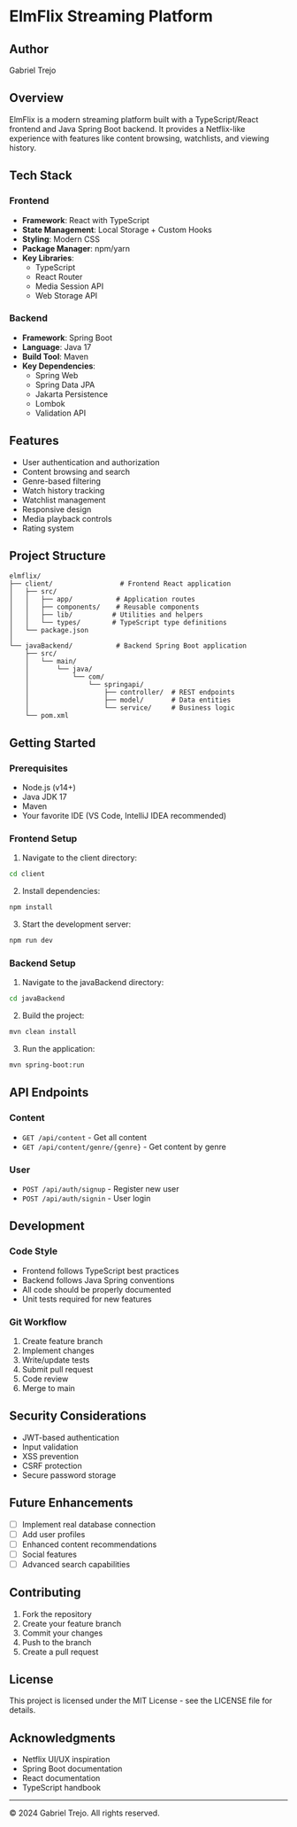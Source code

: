 # ElmFlix Streaming Platform

## Author
Gabriel Trejo

## Overview
ElmFlix is a modern streaming platform built with a TypeScript/React frontend and Java Spring Boot backend. It provides a Netflix-like experience with features like content browsing, watchlists, and viewing history.

## Tech Stack

### Frontend
- **Framework**: React with TypeScript
- **State Management**: Local Storage + Custom Hooks
- **Styling**: Modern CSS
- **Package Manager**: npm/yarn
- **Key Libraries**:
  - TypeScript
  - React Router
  - Media Session API
  - Web Storage API

### Backend
- **Framework**: Spring Boot
- **Language**: Java 17
- **Build Tool**: Maven
- **Key Dependencies**:
  - Spring Web
  - Spring Data JPA
  - Jakarta Persistence
  - Lombok
  - Validation API

## Features
- User authentication and authorization
- Content browsing and search
- Genre-based filtering
- Watch history tracking
- Watchlist management
- Responsive design
- Media playback controls
- Rating system

## Project Structure

```
elmflix/
├── client/                 # Frontend React application
│   ├── src/
│   │   ├── app/           # Application routes
│   │   ├── components/    # Reusable components
│   │   ├── lib/          # Utilities and helpers
│   │   └── types/        # TypeScript type definitions
│   └── package.json
│
└── javaBackend/           # Backend Spring Boot application
    ├── src/
    │   └── main/
    │       └── java/
    │           └── com/
    │               └── springapi/
    │                   ├── controller/  # REST endpoints
    │                   ├── model/       # Data entities
    │                   └── service/     # Business logic
    └── pom.xml
```

## Getting Started

### Prerequisites
- Node.js (v14+)
- Java JDK 17
- Maven
- Your favorite IDE (VS Code, IntelliJ IDEA recommended)

### Frontend Setup
1. Navigate to the client directory:
```bash
cd client
```

2. Install dependencies:
```bash
npm install
```

3. Start the development server:
```bash
npm run dev
```

### Backend Setup
1. Navigate to the javaBackend directory:
```bash
cd javaBackend
```

2. Build the project:
```bash
mvn clean install
```

3. Run the application:
```bash
mvn spring-boot:run
```

## API Endpoints

### Content
- `GET /api/content` - Get all content
- `GET /api/content/genre/{genre}` - Get content by genre

### User
- `POST /api/auth/signup` - Register new user
- `POST /api/auth/signin` - User login

## Development

### Code Style
- Frontend follows TypeScript best practices
- Backend follows Java Spring conventions
- All code should be properly documented
- Unit tests required for new features

### Git Workflow
1. Create feature branch
2. Implement changes
3. Write/update tests
4. Submit pull request
5. Code review
6. Merge to main

## Security Considerations
- JWT-based authentication
- Input validation
- XSS prevention
- CSRF protection
- Secure password storage

## Future Enhancements
- [ ] Implement real database connection
- [ ] Add user profiles
- [ ] Enhanced content recommendations
- [ ] Social features
- [ ] Advanced search capabilities

## Contributing
1. Fork the repository
2. Create your feature branch
3. Commit your changes
4. Push to the branch
5. Create a pull request

## License
This project is licensed under the MIT License - see the LICENSE file for details.

## Acknowledgments
- Netflix UI/UX inspiration
- Spring Boot documentation
- React documentation
- TypeScript handbook

---
© 2024 Gabriel Trejo. All rights reserved.
